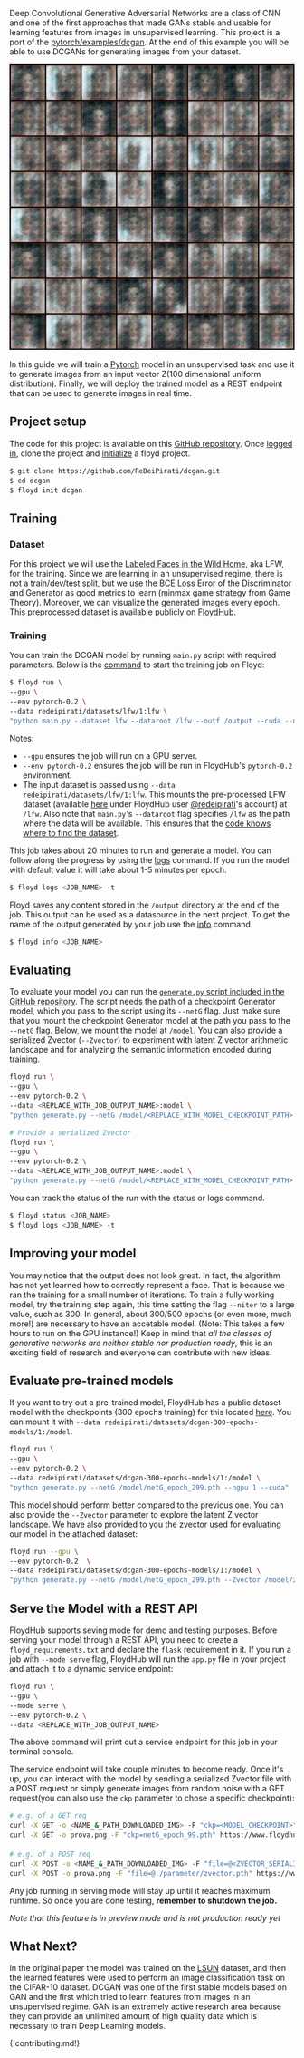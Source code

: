 Deep Convolutional Generative Adversarial Networks are a class of CNN and one
of the first approaches that made GANs stable and usable for learning
features from images in unsupervised learning. This project is a port of the
[pytorch/examples/dcgan](https://github.com/pytorch/examples/tree/master/dcgan).
At the end of this example you will be able to use DCGANs for generating images
from your dataset.

![Generated images](../img/lfw-300epochs.gif)

In this guide we will train a [Pytorch](http://pytorch.org/) model in an
unsupervised task and use it to generate images from an input vector Z(100
dimensional uniform distribution). Finally, we will deploy the trained model as
a REST endpoint that can be used to generate images in real time.

## Project setup

The code for this project is available on this [GitHub
repository](https://github.com/ReDeiPirati/dcgan.git). Once [logged
in](../commands/login), clone the project and [initialize](../commands/init) a
floyd project.

```bash
$ git clone https://github.com/ReDeiPirati/dcgan.git
$ cd dcgan
$ floyd init dcgan
```

## Training

### Dataset

For this project we will use the [Labeled Faces in the Wild Home](http://vis-www.cs.umass.edu/lfw/), aka LFW, for the training.
Since we are learning in an unsupervised regime, there is not a train/dev/test split, but we use the BCE Loss Error of the Discriminator and Generator as good metrics to learn (minmax game strategy from Game Theory). Moreover, we can visualize the generated images every epoch.
This preprocessed dataset is available publicly on
[FloydHub](https://www.floydhub.com/redeipirati/datasets/lfw/).

### Training

You can train the DCGAN model by running `main.py` script with required
parameters. Below is the [command](../commands/run) to start the training job on Floyd:

```bash
$ floyd run \
--gpu \
--env pytorch-0.2 \
--data redeipirati/datasets/lfw/1:lfw \
"python main.py --dataset lfw --dataroot /lfw --outf /output --cuda --ngpu 1 --niter 20"
```

Notes:

- `--gpu` ensures the job will run on a GPU server.
- `--env pytorch-0.2` ensures the job will be run in FloydHub's `pytorch-0.2`
  environment.
- The input dataset is passed using `--data redeipirati/datasets/lfw/1:lfw`.
  This mounts the pre-processed LFW dataset (available
  [here](https://www.floydhub.com/redeipirati/datasets/lfw/1) under FloydHub
  user [@redeipirati](https://www.floydhub.com/redeipirati)'s account) at
  `/lfw`. Also note that `main.py`'s `--dataroot` flag specifies `/lfw` as the
  path where the data will be available. This ensures that the
  [code knows where to find the dataset](../getstarted/core_concepts/#connecting-code-and-datasets).

This job takes about 20 minutes to run and generate a model. You can follow along the progress
by using the [logs](../commands/logs.md) command. If you run the model with default value it will take about 1-5 minutes per epoch.

```bash
$ floyd logs <JOB_NAME> -t
```

Floyd saves any content stored in the `/output` directory at the end of the
job. This output can be used as a datasource in the next project. To get the
name of the output generated by your job use the [info](../commands/info.md)
command.

```bash
$ floyd info <JOB_NAME>
```


## Evaluating

To evaluate your model you can run the
[`generate.py` script included in the GitHub repository](https://github.com/ReDeiPirati/dcgan/blob/master/generate.py).
The script needs the path of a checkpoint Generator model, which you pass to
the script using its `--netG` flag. Just make sure that you mount the
checkpoint Generator model at the path you pass to the `--netG` flag. Below, we
mount the model at `/model`. You can also provide a serialized Zvector
(`--Zvector`) to experiment with latent Z vector arithmetic landscape and for
analyzing the semantic information encoded during training.

```bash
floyd run \
--gpu \
--env pytorch-0.2 \
--data <REPLACE_WITH_JOB_OUTPUT_NAME>:model \
"python generate.py --netG /model/<REPLACE_WITH_MODEL_CHECKPOINT_PATH> --ngpu 1 --cuda"
```

```bash
# Provide a serialized Zvector
floyd run \
--gpu \
--env pytorch-0.2 \
--data <REPLACE_WITH_JOB_OUTPUT_NAME>:model \
"python generate.py --netG /model/<REPLACE_WITH_MODEL_CHECKPOINT_PATH> --Zvector /model/<REPLACE_WITH_SERIALIZED_Z_VECTOR_PATH> --ngpu 1 --cuda"
```

You can track the status of the run with the status or logs command.

```bash
$ floyd status <JOB_NAME>
$ floyd logs <JOB_NAME> -t
```


## Improving your model

You may notice that the output does not look great. In fact, the algorithm has
not yet learned how to correctly represent a face.  That is because we ran the
training for a small number of iterations. To train a fully working model, try
the training step again, this time setting the flag `--niter` to a large value,
such as 300. In general, about 300/500 epochs (or even more, much more!) are
necessary to have an accetable model. (Note: This takes a few hours to run on
the GPU instance!)
Keep in mind that *all the classes of generative networks are neither stable
nor production ready*, this is an exciting field of research and everyone can
contribute with new ideas.

## Evaluate pre-trained models

If you want to try out a pre-trained model, FloydHub has a public dataset model
with the checkpoints (300 epochs training) for this located [here](https://www.floydhub.com/redeipirati/datasets/dcgan-300-epochs-models/1). You can mount it with
`--data redeipirati/datasets/dcgan-300-epochs-models/1:/model`.

```bash
floyd run \
--gpu \
--env pytorch-0.2 \
--data redeipirati/datasets/dcgan-300-epochs-models/1:/model \
"python generate.py --netG /model/netG_epoch_299.pth --ngpu 1 --cuda"
```

This model should perform better compared to the previous one. You can also provide the `--Zvector` parameter to explore the latent Z vector landscape. We have also provided to you the zvector used for evaluating our model in the attached dataset:

```bash
floyd run --gpu \
--env pytorch-0.2  \
--data redeipirati/datasets/dcgan-300-epochs-models/1:/model \
"python generate.py --netG /model/netG_epoch_299.pth --Zvector /model/zvector.pth --ngpu 1 --cuda"
```

## Serve the Model with a REST API

FloydHub supports seving mode for demo and testing purposes. Before serving
your model through a REST API, you need to create a `floyd_requirements.txt`
and declare the `flask` requirement in it. If you run a job with `--mode serve`
flag, FloydHub will run the `app.py` file in your project and attach it to a
dynamic service endpoint:

```bash
floyd run \
--gpu \
--mode serve \
--env pytorch-0.2 \
--data <REPLACE_WITH_JOB_OUTPUT_NAME>
```

The above command will print out a service endpoint for this job in your terminal console.

The service endpoint will take couple minutes to become ready. Once it's up, you can interact with the model by sending a serialized Zvector file with a POST request or simply generate images from random noise with a GET request(you can also use the `ckp` parameter to chose a specific checkpoint):

```bash
# e.g. of a GET req
curl -X GET -o <NAME_&_PATH_DOWNLOADED_IMG> -F "ckp=<MODEL_CHECKPOINT>" <SERVICE_ENDPOINT>
curl -X GET -o prova.png -F "ckp=netG_epoch_99.pth" https://www.floydhub.com/expose/hellllllllo!!!!

# e.g. of a POST req
curl -X POST -o <NAME_&_PATH_DOWNLOADED_IMG> -F "file=@<ZVECTOR_SERIALIZED_PATH>" <SERVICE_ENDPOINT>
curl -X POST -o prova.png -F "file=@./parameter/zvector.pth" https://www.floydhub.com/expose/hellllllllo!!!!
```

Any job running in serving mode will stay up until it reaches maximum runtime. So
once you are done testing, **remember to shutdown the job.**

*Note that this feature is in preview mode and is not production ready yet*

## What Next?

In the original paper the model was trained on the
[LSUN](http://www.yf.io/p/lsun) dataset, and then the learned features were
used to perform an image classification task on the CIFAR-10 dataset. DCGAN was
one of the first stable models based on GAN and the first which tried to
learn features from images in an unsupervised regime. GAN is an extremely
active research area because they can provide an unlimited amount of high
quality data which is necessary to train Deep Learning models.

{!contributing.md!}
